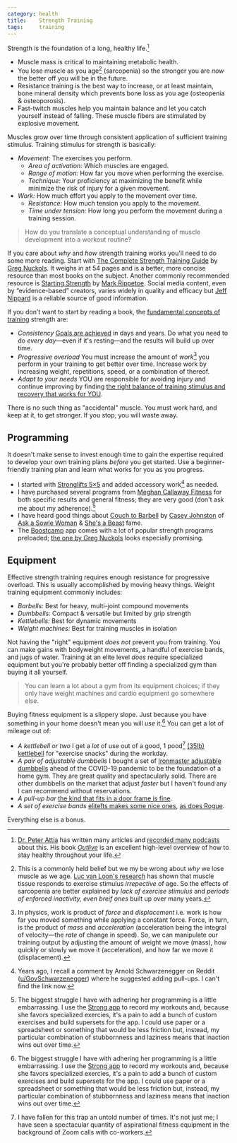 ```yaml
---
category: health
title:    Strength Training
tags:     training
---
```


Strength is the foundation of a long, healthy life.[^1]

- Muscle mass is critical to maintaining metabolic health.
- You lose muscle as you age[^2] (sarcopenia) so the stronger you are _now_ the better off you will be in the future.
- Resistance training is the best way to increase, or at least maintain, bone mineral density which prevents bone loss as you age (osteopenia & osteoporosis).
- Fast-twitch muscles help you maintain balance and let you catch yourself instead of falling. These muscle fibers are stimulated by explosive movement.

Muscles grow over time through consistent application of sufficient training stimulus.
Training stimulus for strength is basically:

- _Movement:_ The exercises you perform.
  - _Area of activation:_ Which muscles are engaged.
  - _Range of motion:_ How far you move when performing the exercise.
  - _Technique:_ Your proficiency at maximizing the benefit while minimize the risk of injury for a given movement.
- _Work:_ How much effort you apply to the movement over time.
  - _Resistance:_ How much tension you apply to the movement.
  - _Time under tension:_ How long you perform the movement during a training session.

> How do you translate a conceptual understanding of muscle development into a workout routine?

If you care about _why_ and _how_ strength training works you'll need to do some more reading.
Start with [The Complete Strength Training Guide][1] by [Greg Nuckols][2].
It weighs in at 54 pages and is a better, more concise resource than most books on the subject.
Another commonly recommended resource is [Starting Strength](https://aasgaardco.com/store/books-posters-dvd/books/starting-strength-basic-barbell-training/) by [Mark Rippetoe](https://startingstrength.com/author/mark-rippetoe).
Social media content, even by “evidence-based” creators, varies widely in quality and efficacy but  [Jeff Nippard](https://youtube.com/@JeffNippard) is a reliable source of good information.

If you don’t want to start by reading a book, the [fundamental concepts of training][3] strength are:

- _Consistency_ [Goals are achieved][4] in days and years. Do what you need to do _every day_—even if it's resting—and the results will build up over time.
- _Progressive overload_ You must increase the amount of _work_[^3] you perform in your training to get better over time. Increase work by increasing weight, repetitions, speed, or a combination of thereof.
- _Adapt to your needs_ YOU are responsible for avoiding injury and continue improving by finding [the right balance of training stimulus and recovery that works for YOU][5].

There is no such thing as "accidental" muscle.
You must work hard, and keep at it, to get stronger.
If you stop, you will waste away.

## Programming

It doesn't make sense to invest enough time to gain the expertise required to develop your own training plans _before_ you get started.
Use a beginner-friendly training plan and learn what works for you as you progress.

- I started with [Stronglifts 5×5][6] and added accessory work[^4] as needed.
- I have purchased several programs from [Meghan Callaway Fitness][7] for both specific results and general fitness; they are very good (don't ask me about my adherence).[^5]
- I have heard good things about [Couch to Barbell][8] by [Casey Johnston][9] of [Ask a Sowle Woman][10] & [She's a Beast][11] fame.
- The [Boostcamp][12] app comes with a lot of popular strength programs preloaded; [the one by Greg Nuckols][13] looks especially promising.

## Equipment

Effective strength training requires enough resistance for progressive overload.
This is usually accomplished by moving heavy things.
Weight training equipment commonly includes:

- _Barbells:_ Best for heavy, multi-joint compound movements
- _Dumbbells:_ Compact & versatile but limited by grip strength
- _Kettlebells:_ Best for dynamic movements
- _Weight machines:_ Best for training muscles in isolation

Not having the "right" equipment _does not_ prevent you from training.
You can make gains with bodyweight movements, a handful of exercise bands, and jugs of water.
Training at an elite level _does_ require specialized equipment but you're probably better off finding a specialized gym than buying it all yourself.

> You can learn a lot about a gym from its equipment choices; if they only have weight machines and cardio equipment go somewhere else.

Buying fitness equipment is a slippery slope.
Just because you have something in your home doesn't mean you will _use_ it.[^5]
You can get a lot of mileage out of:

- _A kettlebell or two_ I get a _lot_ of use out of a good, 1 pood[^6] [(35lb) kettlebell][14] for "exercise snacks" during the workday.
- _A pair of adjustable dumbbells_ I bought a set of [Ironmaster adjustable dumbbells][15] ahead of the COVID-19 pandemic to be the foundation of a home gym. They are great quality and spectacularly solid. There are other dumbbells on the market that adjust _faster_ but I haven't found any I can recommend without reservations.
- _A pull-up bar_ [the kind that fits in a door frame is fine][16].
- _A set of exercise bands_ [elitefts makes some nice ones][17], [as does Rogue][18].

Everything else is a bonus.

[^1]: [Dr. Peter Attia][19] has written many articles and [recorded many podcasts][20] about this. His book [_Outlive_][21] is an excellent high-level overview of how to stay healthy throughout your life.
[^2]: This is a commonly held belief but we my be wrong about _why_ we lose muscle as we age. [Luc van Loon's research][22] has shown that muscle tissue responds to exercise stimulus _irrepective_ of age. So the effects of sarcopenia are better explained by _lack of exercise stimulus_ and _periods of enforced inactivity, even breif ones_ built up over many years.
[^3]: In physics, work is product of _force_ and _displacement_ i.e. work is how far you moved something while applying a constant force. Force, in turn, is the product of _mass_ and _acceleration_ (acceleration being the integral of velocity—the _rate_ of change in speed). So, we can manipulate our training output by adjusting the amount of weight we move (mass), how quickly or slowly we move it (acceleration), and how far we move it (displacement).
[^4]: Years ago, I recall a comment by Arnold Schwarzenegger on Reddit ([u/GovSchwarzenegger][23]) where he suggested adding pull-ups. I can't find the link now.
[^5]: The biggest struggle I have with adhering her programming is a little embarrassing. I use the [Strong app][24] to record my workouts and, because she favors specialized exercies, it's a pain to add a bunch of custom exercises and build supersets for the app. I could use paper or a spreadsheet or something that would be less friction but, instead, my particular combination of stubbornness and laziness means that inaction wins out over time.
[^6]: I have fallen for this trap an untold number of times. It's not just me; I have seen a spectacular quantity of aspirational fitness equipment in the background of Zoom calls with co-workers.
[^7]: Kettlebells were traditionally measured in increments of 40 Russian pounds called a pood. One pood is equivalent to 16 kilograms—about 35 pounds.

[1]:  https://www.strongerbyscience.com/complete-strength-training-guide/
[2]:  http://gregnuckols.com/about/
[3]:  /codex/training/#fundamentals
[4]:  /codex/training/#set-achievable-goals
[5]:  /codex/training/#personalize-your-training
[6]:  https://stronglifts.com/5x5/
[7]:  https://meghancallawayfitness.com/
[8]:  https://www.couchtobarbell.com/
[9]:  https://www.caseyjohnston.website
[10]: https://askaswolewoman.com
[11]: https://www.shesabeast.co
[12]: https://www.boostcamp.app
[13]: https://www.boostcamp.app/greg-nuckols/greg-nuckols-beginner-program
[14]: https://www.roguefitness.com/rogue-kettlebells
[15]: https://www.ironmaster.com/products/quick-lock-adjustable-dumbbells-75-original/
[16]: https://www.nytimes.com/wirecutter/reviews/best-pull-up-bars/
[17]: https://www.elitefts.com/shop/bands.html
[18]: https://www.roguefitness.com/rogue-monster-bands
[19]: https://peterattiamd.com/
[20]: https://peterattiamd.com/podcast/
[21]: https://peterattiamd.com/outlive/
[22]: https://peterattiamd.com/lucvanloon/
[23]: https://www.reddit.com/user/GovSchwarzenegger
[24]: https://www.strong.app/
